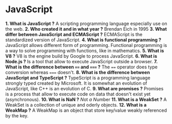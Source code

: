 # JavaScript

**1. What is JavaScript ?**
A scripting programming language especially use on the web.
**2. Who created it and in what year ?**
Brendan Eich in 1995
**3. What differ between JavaScript and ECMAScript ?**
ECMAScript is the standardized version of JavaScript.
**4. What is functional programming ?**
JavaScript allows different form of programming.
Functional programming is a way to solve programming with functions, like in mathematics. 
**5. What is V8 ?**
V8 is the engine build by Google to process JavaScript.
**6. What is Node.js ?**
Is a tool that allow to execute JavaScript outside a browser.
**7. What is the difference between `==` and `===` ?**
The `==` operator does type conversion whereas `===` doesn't.
**8. What is the difference between JavaScript and TypeScript ?**
TypeScript is a programming language strongly typed created by Microsoft.
It is somewhat an evolution of JavaScript, like C++ is an evolution of C.
**9. What are promises ?**
Promises is a process that allow to execute code on data that doesn't exist yet (asynchronous).
**10. What is NaN ?**
*N*ot *a* *N*umber
**11. What is a WeakSet ?**
A WeakSet is a collection of unique and oderly objects.
**12. What is a WeakMap ?**
A WeakMap is an object that store key/value weakly referenced by the key.